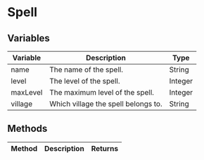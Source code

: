 # Spell

## Variables
| Variable | Description | Type |
|----------|-------------|------|
| name | The name of the spell. | String |
| level | The level of the spell. | Integer |
| maxLevel | The maximum level of the spell. | Integer |
| village | Which village the spell belongs to. | String |

## Methods
| Method | Description | Returns |
|--------|-------------|---------|